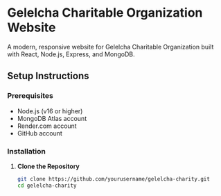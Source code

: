 # Gelelcha Charitable Organization Website

A modern, responsive website for Gelelcha Charitable Organization built with React, Node.js, Express, and MongoDB.

## Setup Instructions

### Prerequisites
- Node.js (v16 or higher)
- MongoDB Atlas account
- Render.com account
- GitHub account

### Installation
1. **Clone the Repository**
   ```bash
   git clone https://github.com/yourusername/gelelcha-charity.git
   cd gelelcha-charity